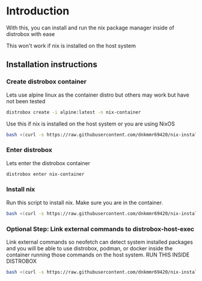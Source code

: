 # Introduction

With this, you can install and run the nix package manager inside of distrobox with ease

This won't work if nix is installed on the host system

## Installation instructions

### Create distrobox container

Lets use alpine linux as the container distro but others may work but have not been tested

```bash
distrobox create -i alpine:latest -n nix-container
```

Use this if nix is installed on the host system or you are using NixOS

```bash
bash <(curl -s https://raw.githubusercontent.com/dnkmmr69420/nix-installer-scripts/main/nix-distrobox/distrobox-no-mount-nix.sh) ; bash <(curl -s https://raw.githubusercontent.com/dnkmmr69420/nix-installer-scripts/main/nix-distrobox/create-distrobox-no-nix-mount.sh) ; rm -rf ~/nix-distrobox
```

### Enter distrobox

Lets enter the distrobox container

```bash
distrobox enter nix-container
```

### Install nix

Run this script to install nix. Make sure you are in the container.

```bash
bash <(curl -s https://raw.githubusercontent.com/dnkmmr69420/nix-installer-scripts/main/nix-distrobox/nix-distrobox-installer.sh)
```

### Optional Step: Link external commands to distrobox-host-exec

Link external commands so neofetch can detect system installed packages and you will be able to use distrobox, podman, or docker inside the container running those commands on the host system. RUN THIS INSIDE DISTROBOX

```bash
bash <(curl -s https://raw.githubusercontent.com/dnkmmr69420/nix-installer-scripts/main/nix-distrobox/add-external-commands.sh)
```
